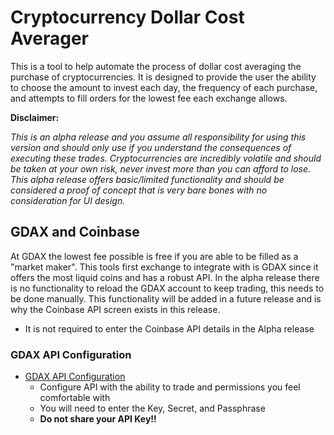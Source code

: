 # Cryptocurrency Dollar Cost Averager

This is a tool to help automate the process of dollar cost averaging the purchase of cryptocurrencies.  It is designed to provide the user the ability to choose the amount to invest each day, the frequency of each purchase, and attempts to fill orders for the lowest fee each exchange allows.

__Disclaimer:__

*This is an alpha release and you assume all responsibility for using this version and should only use if you understand the consequences of executing these trades.  Cryptocurrencies are incredibly volatile and should be taken at your own risk, never invest more than you can afford to lose.  This alpha release offers basic/limited functionality and should be considered a proof of concept that is very bare bones with no consideration for UI design.*

## GDAX and Coinbase

At GDAX the lowest fee possible is free if you are able to be filled as a "market maker".  This tools first exchange to integrate with is GDAX since it offers the most liquid coins and has a robust API.  In the alpha release there is no functionality to reload the GDAX account to keep trading, this needs to be done manually.  This functionality will be added in a future release and is why the Coinbase API screen exists in this release.

* It is not required to enter the Coinbase API details in the Alpha release

### GDAX API Configuration

* [GDAX API Configuration](https://support.gdax.com/customer/en/portal/articles/2425383-how-can-i-create-an-api-key-for-gdax-)
  * Configure API with the ability to trade and permissions you feel comfortable with
  * You will need to enter the Key, Secret, and Passphrase
  * **Do not share your API Key!!**
